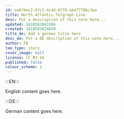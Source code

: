 ```yaml
---
id: ea674ec2-87c1-4c4d-87f8-abd77788c3aa
title: North Atlantic Telgraph Line
desc: Put a description of this note here...
updated: 1618503041566
created: 1618503024850
title_de: Add a german title here
desc_de: Put a DE description of this note here...
author: FB
tao_type: story
cover_image: null
license: CC BY-SA
published: false
colour_scheme: 1
---
```


:::EN:::

English content goes here.

:::DE:::

German content goes here.
